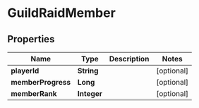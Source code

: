 

# GuildRaidMember


## Properties

| Name | Type | Description | Notes |
|------------ | ------------- | ------------- | -------------|
|**playerId** | **String** |  |  [optional] |
|**memberProgress** | **Long** |  |  [optional] |
|**memberRank** | **Integer** |  |  [optional] |



